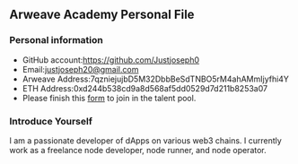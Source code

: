 ## Arweave Academy Personal File

### Personal information

- GitHub account:https://github.com/Justjoseph0
- Email:justjoseph20@gmail.com
- Arweave Address:7qzniejujbD5M32DbbBeSdTNBO5rM4ahAMmIjyfhi4Y
- ETH Address:0xd244b538cd9a8d568af5dd0529d7d211b8253a07
- Please finish this [form](https://docs.google.com/forms/d/e/1FAIpQLSfWA5fIIcBgmRppm3jNz5vmf9Mai_QMVil-2pO4r7YKn_Zhtw/viewform?usp=sf_link) to join in the talent pool.

### Introduce Yourself

I am a passionate developer of dApps on various web3 chains. I currently work as a freelance node developer, node runner, and node operator.
